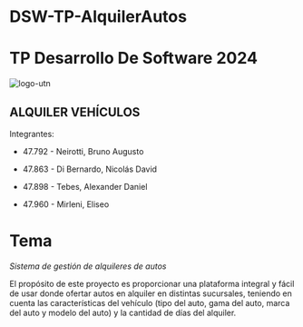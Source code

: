 # DSW-TP-AlquilerAutos

# TP Desarrollo De Software 2024

![logo-utn](https://frro.cvg.utn.edu.ar/pluginfile.php/1/theme_snap/logo/1710991180/logo-utn-siglas.png)

## ALQUILER VEHÍCULOS

 Integrantes:
 
- 47.792 - Neirotti, Bruno Augusto

- 47.863 - Di Bernardo, Nicolás David

- 47.898 - Tebes, Alexander Daniel  

- 47.960 - Mirleni, Eliseo


# Tema

*Sistema de gestión de alquileres de autos*

El propósito de este proyecto es proporcionar una plataforma integral y fácil de usar donde ofertar autos en alquiler en distintas sucursales, teniendo en cuenta las características del vehículo (tipo del auto, gama del auto, marca del auto y modelo del auto) y la cantidad de días del alquiler.
